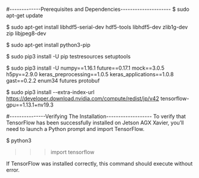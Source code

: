 #-------------Prerequisites and Dependencies---------------------
$ sudo apt-get update

$ sudo apt-get install libhdf5-serial-dev hdf5-tools libhdf5-dev zlib1g-dev zip libjpeg8-dev

$ sudo apt-get install python3-pip

$ sudo pip3 install -U pip testresources setuptools

$ sudo pip3 install -U numpy==1.16.1 future==0.17.1 mock==3.0.5 h5py==2.9.0 keras_preprocessing==1.0.5 keras_applications==1.0.8 gast==0.2.2 enum34 futures protobuf

$ sudo pip3 install --extra-index-url https://developer.download.nvidia.com/compute/redist/jp/v42 tensorflow-gpu==1.13.1+nv19.3

#---------------Verifying The Installation-------------------
To verify that TensorFlow has been successfully installed on Jetson AGX Xavier, you’ll need to launch a Python prompt and import TensorFlow.

$ python3
>>> import tensorflow

If TensorFlow was installed correctly, this command should execute without error.
